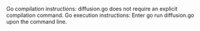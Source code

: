 Go compilation instructions: diffusion.go does not require an explicit compilation command.
Go execution instructions: Enter go run diffusion.go upon the command line.
